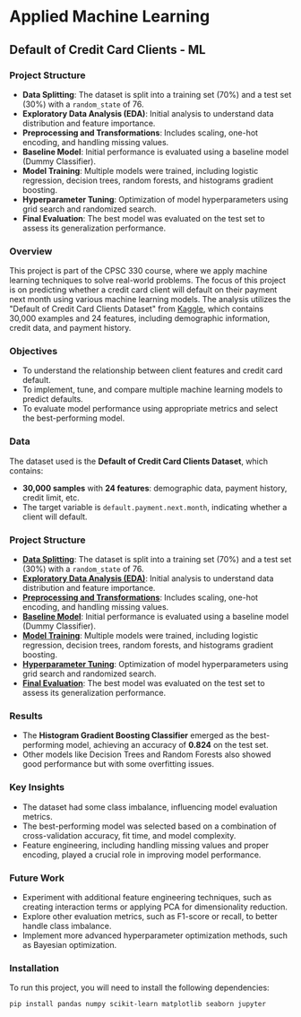 # Applied Machine Learning

## Default of Credit Card Clients - ML

### Project Structure
- **Data Splitting**: The dataset is split into a training set (70%) and a test set (30%) with a `random_state` of 76.
- **Exploratory Data Analysis (EDA)**: Initial analysis to understand data distribution and feature importance.
- **Preprocessing and Transformations**: Includes scaling, one-hot encoding, and handling missing values.
- **Baseline Model**: Initial performance is evaluated using a baseline model (Dummy Classifier).
- **Model Training**: Multiple models were trained, including logistic regression, decision trees, random forests, and histograms gradient boosting.
- **Hyperparameter Tuning**: Optimization of model hyperparameters using grid search and randomized search.
- **Final Evaluation**: The best model was evaluated on the test set to assess its generalization performance.

### Overview
This project is part of the CPSC 330 course, where we apply machine learning techniques to solve real-world problems. The focus of this project is on predicting whether a credit card client will default on their payment next month using various machine learning models. The analysis utilizes the "Default of Credit Card Clients Dataset" from [Kaggle](https://www.kaggle.com/uciml/default-of-credit-card-clients-dataset), which contains 30,000 examples and 24 features, including demographic information, credit data, and payment history.

### Objectives
- To understand the relationship between client features and credit card default.
- To implement, tune, and compare multiple machine learning models to predict defaults.
- To evaluate model performance using appropriate metrics and select the best-performing model.

### Data
The dataset used is the **Default of Credit Card Clients Dataset**, which contains:
- **30,000 samples** with **24 features**: demographic data, payment history, credit limit, etc.
- The target variable is `default.payment.next.month`, indicating whether a client will default.

### Project Structure

- [**Data Splitting**](#data-splitting): The dataset is split into a training set (70%) and a test set (30%) with a `random_state` of 76.
- [**Exploratory Data Analysis (EDA)**](#exploratory-data-analysis-eda): Initial analysis to understand data distribution and feature importance.
- [**Preprocessing and Transformations**](#preprocessing-and-transformations): Includes scaling, one-hot encoding, and handling missing values.
- [**Baseline Model**](#baseline-model): Initial performance is evaluated using a baseline model (Dummy Classifier).
- [**Model Training**](#model-training): Multiple models were trained, including logistic regression, decision trees, random forests, and histograms gradient boosting.
- [**Hyperparameter Tuning**](#hyperparameter-tuning): Optimization of model hyperparameters using grid search and randomized search.
- [**Final Evaluation**](#final-evaluation): The best model was evaluated on the test set to assess its generalization performance.

### Results
- The **Histogram Gradient Boosting Classifier** emerged as the best-performing model, achieving an accuracy of **0.824** on the test set.
- Other models like Decision Trees and Random Forests also showed good performance but with some overfitting issues.

### Key Insights
- The dataset had some class imbalance, influencing model evaluation metrics.
- The best-performing model was selected based on a combination of cross-validation accuracy, fit time, and model complexity.
- Feature engineering, including handling missing values and proper encoding, played a crucial role in improving model performance.

### Future Work
- Experiment with additional feature engineering techniques, such as creating interaction terms or applying PCA for dimensionality reduction.
- Explore other evaluation metrics, such as F1-score or recall, to better handle class imbalance.
- Implement more advanced hyperparameter optimization methods, such as Bayesian optimization.

### Installation
To run this project, you will need to install the following dependencies:

```bash
pip install pandas numpy scikit-learn matplotlib seaborn jupyter
